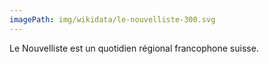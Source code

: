 ```yaml
---
imagePath: img/wikidata/le-nouvelliste-300.svg
---
```


Le Nouvelliste est un quotidien régional francophone suisse.
